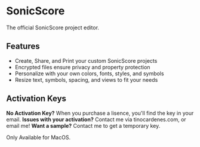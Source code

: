 # SonicScore
The official SonicScore project editor.


## Features
- Create, Share, and Print your custom SonicScore projects
- Encrypted files ensure privacy and property protection
- Personalize with your own colors, fonts, styles, and symbols
- Resize text, symbols, spacing, and views to fit your needs

## Activation Keys
**No Activation Key?** When you purchase a lisence, you'll find the key in your email. 
**Issues with your activation?** Contact me via tinocardenes.com, or email me! 
**Want a sample?** Contact me to get a temporary key. 

Only Available for MacOS.


